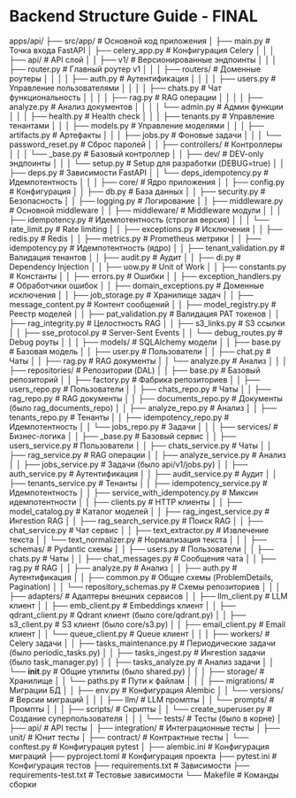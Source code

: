 # Backend Structure Guide - FINAL

apps/api/
├── src/app/                    # Основной код приложения
│   ├── main.py                 # Точка входа FastAPI
│   ├── celery_app.py           # Конфигурация Celery
│   │
│   ├── api/                    # API слой
│   │   ├── v1/                 # Версионированные эндпоинты
│   │   │   ├── router.py       # Главный роутер v1
│   │   │   ├── routers/        # Доменные роутеры
│   │   │   │   ├── auth.py     # Аутентификация
│   │   │   │   ├── users.py    # Управление пользователями
│   │   │   │   ├── chats.py    # Чат функциональность
│   │   │   │   ├── rag.py      # RAG операции
│   │   │   │   ├── analyze.py  # Анализ документов
│   │   │   │   └── admin.py    # Админ функции
│   │   │   ├── health.py       # Health check
│   │   │   ├── tenants.py      # Управление тенантами
│   │   │   ├── models.py       # Управление моделями
│   │   │   ├── artifacts.py    # Артефакты
│   │   │   ├── jobs.py         # Фоновые задачи
│   │   │   └── password_reset.py # Сброс паролей
│   │   ├── controllers/        # Контроллеры
│   │   │   └── _base.py        # Базовый контроллер
│   │   ├── dev/                # DEV-only эндпоинты
│   │   │   └── setup.py        # Setup для разработки (DEBUG=true)
│   │   ├── deps.py             # Зависимости FastAPI
│   │   └── deps_idempotency.py # Идемпотентность
│   │
│   ├── core/                   # Ядро приложения
│   │   ├── config.py           # Конфигурация
│   │   ├── db.py               # База данных
│   │   ├── security.py         # Безопасность
│   │   ├── logging.py          # Логирование
│   │   ├── middleware.py       # Основной middleware
│   │   ├── middleware/          # Middleware модули
│   │   │   ├── idempotency.py  # Идемпотентность (строгая версия)
│   │   │   └── rate_limit.py   # Rate limiting
│   │   ├── exceptions.py       # Исключения
│   │   ├── redis.py            # Redis
│   │   ├── metrics.py          # Prometheus метрики
│   │   ├── idempotency.py      # Идемпотентность (ядро)
│   │   ├── tenant_validation.py # Валидация тенантов
│   │   ├── audit.py            # Аудит
│   │   ├── di.py               # Dependency Injection
│   │   ├── uow.py              # Unit of Work
│   │   ├── constants.py        # Константы
│   │   ├── errors.py           # Ошибки
│   │   ├── exception_handlers.py # Обработчики ошибок
│   │   ├── domain_exceptions.py # Доменные исключения
│   │   ├── job_storage.py      # Хранилище задач
│   │   ├── message_content.py  # Контент сообщений
│   │   ├── model_registry.py   # Реестр моделей
│   │   ├── pat_validation.py   # Валидация PAT токенов
│   │   ├── rag_integrity.py    # Целостность RAG
│   │   ├── s3_links.py         # S3 ссылки
│   │   ├── sse_protocol.py     # Server-Sent Events
│   │   └── debug_routes.py     # Debug роуты
│   │
│   ├── models/                 # SQLAlchemy модели
│   │   ├── base.py             # Базовая модель
│   │   ├── user.py             # Пользователи
│   │   ├── chat.py             # Чаты
│   │   ├── rag.py              # RAG документы
│   │   └── analyze.py          # Анализ
│   │
│   ├── repositories/            # Репозитории (DAL)
│   │   ├── base.py             # Базовый репозиторий
│   │   ├── factory.py          # Фабрика репозиториев
│   │   ├── users_repo.py       # Пользователи
│   │   ├── chats_repo.py       # Чаты
│   │   ├── rag_repo.py         # RAG документы
│   │   ├── documents_repo.py   # Документы (было rag_documents_repo)
│   │   ├── analyze_repo.py     # Анализ
│   │   ├── tenants_repo.py     # Тенанты
│   │   ├── idempotency_repo.py # Идемпотентность
│   │   └── jobs_repo.py        # Задачи
│   │
│   ├── services/                # Бизнес-логика
│   │   ├── _base.py            # Базовый сервис
│   │   ├── users_service.py    # Пользователи
│   │   ├── chats_service.py    # Чаты
│   │   ├── rag_service.py      # RAG операции
│   │   ├── analyze_service.py  # Анализ
│   │   ├── jobs_service.py     # Задачи (было api/v1/jobs.py)
│   │   ├── auth_service.py     # Аутентификация
│   │   ├── audit_service.py    # Аудит
│   │   ├── tenants_service.py  # Тенанты
│   │   ├── idempotency_service.py # Идемпотентность
│   │   ├── service_with_idempotency.py # Миксин идемпотентности
│   │   ├── clients.py          # HTTP клиенты
│   │   ├── model_catalog.py    # Каталог моделей
│   │   ├── rag_ingest_service.py # Ингestion RAG
│   │   ├── rag_search_service.py # Поиск RAG
│   │   ├── chat_service.py     # Чат сервис
│   │   ├── text_extractor.py   # Извлечение текста
│   │   └── text_normalizer.py  # Нормализация текста
│   │
│   ├── schemas/                 # Pydantic схемы
│   │   ├── users.py            # Пользователи
│   │   ├── chats.py            # Чаты
│   │   ├── chat_messages.py    # Сообщения чата
│   │   ├── rag.py              # RAG
│   │   ├── analyze.py          # Анализ
│   │   ├── auth.py             # Аутентификация
│   │   ├── common.py           # Общие схемы (ProblemDetails, Pagination)
│   │   └── repository_schemas.py # Схемы репозиториев
│   │
│   ├── adapters/                # Адаптеры внешних сервисов
│   │   ├── llm_client.py       # LLM клиент
│   │   ├── emb_client.py       # Embeddings клиент
│   │   ├── qdrant_client.py    # Qdrant клиент (было core/qdrant.py)
│   │   ├── s3_client.py        # S3 клиент (было core/s3.py)
│   │   ├── email_client.py     # Email клиент
│   │   └── queue_client.py     # Queue клиент
│   │
│   ├── workers/                 # Celery задачи
│   │   ├── tasks_maintenance.py # Периодические задачи (было periodic_tasks.py)
│   │   ├── tasks_ingest.py     # Ингestion задачи (было task_manager.py)
│   │   ├── tasks_analyze.py    # Анализ задачи
│   │   └── __init__.py         # Общие утилиты (было shared.py)
│   │
│   ├── storage/                 # Хранилище
│   │   └── paths.py            # Пути к файлам
│   │
│   ├── migrations/              # Миграции БД
│   │   ├── env.py              # Конфигурация Alembic
│   │   └── versions/           # Версии миграций
│   │
│   ├── llm/                     # LLM промпты
│   │   └── prompts/            # Промпты
│   │
│   ├── scripts/                 # Скрипты
│   │   └── create_superuser.py  # Создание суперпользователя
│   │
│   └── tests/                   # Тесты (было в корне)
│       ├── api/                 # API тесты
│       ├── integration/         # Интеграционные тесты
│       ├── unit/                # Юнит тесты
│       ├── contract/            # Контрактные тесты
│       └── conftest.py          # Конфигурация pytest
│
├── alembic.ini                  # Конфигурация миграций
├── pyproject.toml               # Конфигурация проекта
├── pytest.ini                   # Конфигурация тестов
├── requirements.txt             # Зависимости
├── requirements-test.txt        # Тестовые зависимости
└── Makefile                     # Команды сборки
